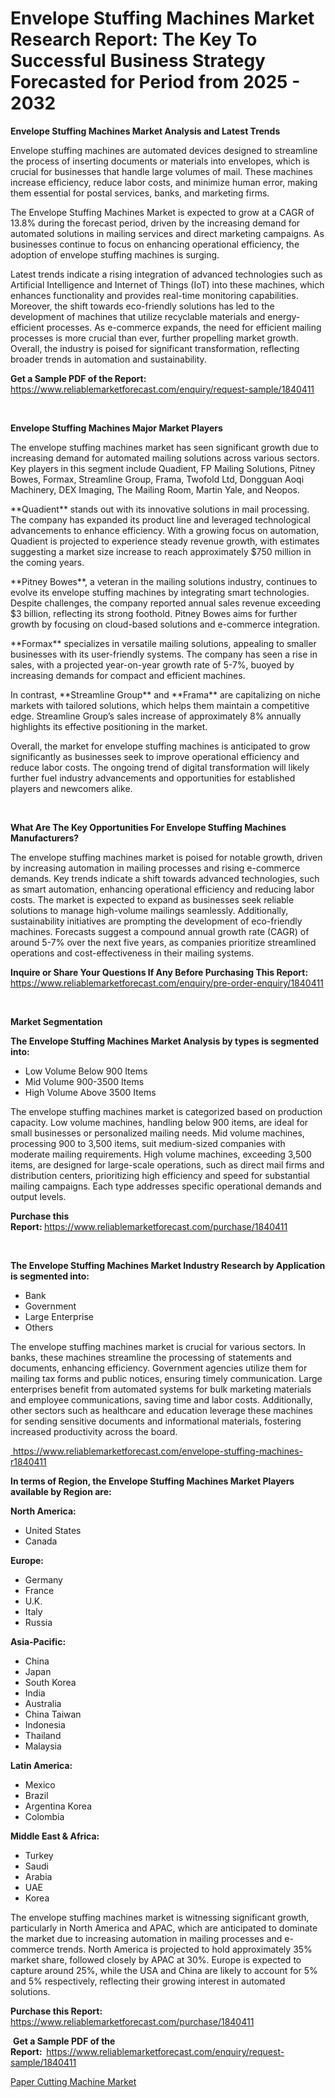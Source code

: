 <p><h1>Envelope Stuffing Machines Market Research Report: The Key To Successful Business Strategy Forecasted for Period from 2025 - 2032</h1></p><p><strong>Envelope Stuffing Machines Market Analysis and Latest Trends</strong></p>
<p><p>Envelope stuffing machines are automated devices designed to streamline the process of inserting documents or materials into envelopes, which is crucial for businesses that handle large volumes of mail. These machines increase efficiency, reduce labor costs, and minimize human error, making them essential for postal services, banks, and marketing firms. </p><p>The Envelope Stuffing Machines Market is expected to grow at a CAGR of 13.8% during the forecast period, driven by the increasing demand for automated solutions in mailing services and direct marketing campaigns. As businesses continue to focus on enhancing operational efficiency, the adoption of envelope stuffing machines is surging. </p><p>Latest trends indicate a rising integration of advanced technologies such as Artificial Intelligence and Internet of Things (IoT) into these machines, which enhances functionality and provides real-time monitoring capabilities. Moreover, the shift towards eco-friendly solutions has led to the development of machines that utilize recyclable materials and energy-efficient processes. As e-commerce expands, the need for efficient mailing processes is more crucial than ever, further propelling market growth. Overall, the industry is poised for significant transformation, reflecting broader trends in automation and sustainability.</p></p>
<p><strong>Get a Sample PDF of the Report:&nbsp;</strong> <a href="https://www.reliablemarketforecast.com/enquiry/request-sample/1840411?utm_campaign=2320&utm_medium=2&utm_source=Github&utm_content=ia&utm_term=11042025&utm_id=envelope-stuffing-machines">https://www.reliablemarketforecast.com/enquiry/request-sample/1840411</a></p>
<p>&nbsp;</p>
<p><strong>Envelope Stuffing Machines Major Market Players</strong></p>
<p><p>The envelope stuffing machines market has seen significant growth due to increasing demand for automated mailing solutions across various sectors. Key players in this segment include Quadient, FP Mailing Solutions, Pitney Bowes, Formax, Streamline Group, Frama, Twofold Ltd, Dongguan Aoqi Machinery, DEX Imaging, The Mailing Room, Martin Yale, and Neopos.</p><p>**Quadient** stands out with its innovative solutions in mail processing. The company has expanded its product line and leveraged technological advancements to enhance efficiency. With a growing focus on automation, Quadient is projected to experience steady revenue growth, with estimates suggesting a market size increase to reach approximately $750 million in the coming years.</p><p>**Pitney Bowes**, a veteran in the mailing solutions industry, continues to evolve its envelope stuffing machines by integrating smart technologies. Despite challenges, the company reported annual sales revenue exceeding $3 billion, reflecting its strong foothold. Pitney Bowes aims for further growth by focusing on cloud-based solutions and e-commerce integration.</p><p>**Formax** specializes in versatile mailing solutions, appealing to smaller businesses with its user-friendly systems. The company has seen a rise in sales, with a projected year-on-year growth rate of 5-7%, buoyed by increasing demands for compact and efficient machines.</p><p>In contrast, **Streamline Group** and **Frama** are capitalizing on niche markets with tailored solutions, which helps them maintain a competitive edge. Streamline Group’s sales increase of approximately 8% annually highlights its effective positioning in the market.</p><p>Overall, the market for envelope stuffing machines is anticipated to grow significantly as businesses seek to improve operational efficiency and reduce labor costs. The ongoing trend of digital transformation will likely further fuel industry advancements and opportunities for established players and newcomers alike.</p></p>
<p>&nbsp;</p>
<p><strong>What Are The Key Opportunities For Envelope Stuffing Machines Manufacturers?</strong></p>
<p><p>The envelope stuffing machines market is poised for notable growth, driven by increasing automation in mailing processes and rising e-commerce demands. Key trends indicate a shift towards advanced technologies, such as smart automation, enhancing operational efficiency and reducing labor costs. The market is expected to expand as businesses seek reliable solutions to manage high-volume mailings seamlessly. Additionally, sustainability initiatives are prompting the development of eco-friendly machines. Forecasts suggest a compound annual growth rate (CAGR) of around 5-7% over the next five years, as companies prioritize streamlined operations and cost-effectiveness in their mailing systems.</p></p>
<p><strong>Inquire or Share Your Questions If Any Before Purchasing This Report:</strong> <a href="https://www.reliablemarketforecast.com/enquiry/pre-order-enquiry/1840411?utm_campaign=2320&utm_medium=2&utm_source=Github&utm_content=ia&utm_term=11042025&utm_id=envelope-stuffing-machines">https://www.reliablemarketforecast.com/enquiry/pre-order-enquiry/1840411</a></p>
<p>&nbsp;</p>
<p><strong>Market Segmentation</strong></p>
<p><strong>The Envelope Stuffing Machines Market Analysis by types is segmented into:</strong></p>
<p><ul><li>Low Volume Below 900 Items</li><li>Mid Volume 900-3500 Items</li><li>High Volume Above 3500 Items</li></ul></p>
<p><p>The envelope stuffing machines market is categorized based on production capacity. Low volume machines, handling below 900 items, are ideal for small businesses or personalized mailing needs. Mid volume machines, processing 900 to 3,500 items, suit medium-sized companies with moderate mailing requirements. High volume machines, exceeding 3,500 items, are designed for large-scale operations, such as direct mail firms and distribution centers, prioritizing high efficiency and speed for substantial mailing campaigns. Each type addresses specific operational demands and output levels.</p></p>
<p><strong>Purchase this Report:&nbsp;</strong><a href="https://www.reliablemarketforecast.com/purchase/1840411?utm_campaign=2320&utm_medium=2&utm_source=Github&utm_content=ia&utm_term=11042025&utm_id=envelope-stuffing-machines">https://www.reliablemarketforecast.com/purchase/1840411</a></p>
<p>&nbsp;</p>
<p><strong>The Envelope Stuffing Machines Market Industry Research by Application is segmented into:</strong></p>
<p><ul><li>Bank</li><li>Government</li><li>Large Enterprise</li><li>Others</li></ul></p>
<p><p>The envelope stuffing machines market is crucial for various sectors. In banks, these machines streamline the processing of statements and documents, enhancing efficiency. Government agencies utilize them for mailing tax forms and public notices, ensuring timely communication. Large enterprises benefit from automated systems for bulk marketing materials and employee communications, saving time and labor costs. Additionally, other sectors such as healthcare and education leverage these machines for sending sensitive documents and informational materials, fostering increased productivity across the board.</p></p>
<p><a href="https://www.reliablemarketforecast.com/envelope-stuffing-machines-r1840411?utm_campaign=2320&utm_medium=2&utm_source=Github&utm_content=ia&utm_term=11042025&utm_id=envelope-stuffing-machines">&nbsp;https://www.reliablemarketforecast.com/envelope-stuffing-machines-r1840411</a></p>
<p><strong>In terms of Region, the Envelope Stuffing Machines Market Players available by Region are:</strong></p>
<p>
    <p> <strong> North America: </strong>
        <ul>
            <li>United States</li>
            <li>Canada</li>
        </ul>
        </p> 
    <p> <strong> Europe: </strong>
        <ul>
            <li>Germany</li>
            <li>France</li>
            <li>U.K.</li>
            <li>Italy</li>
            <li>Russia</li>
        </ul>
        </p> 
    <p> <strong> Asia-Pacific: </strong>
        <ul>
            <li>China</li>
            <li>Japan</li>
            <li>South Korea</li>
            <li>India</li>
            <li>Australia</li>
            <li>China Taiwan</li>
            <li>Indonesia</li>
            <li>Thailand</li>
            <li>Malaysia</li>
        </ul>
        </p> 
    <p> <strong> Latin America: </strong>
        <ul>
            <li>Mexico</li>
            <li>Brazil</li>
            <li>Argentina Korea</li>
            <li>Colombia</li>
        </ul>
        </p> 
    <p> <strong> Middle East & Africa: </strong>
        <ul>
            <li>Turkey</li>
            <li>Saudi</li>
            <li>Arabia</li>
            <li>UAE</li>
            <li>Korea</li>
        </ul>
    </p>
    </p>
<p><p>The envelope stuffing machines market is witnessing significant growth, particularly in North America and APAC, which are anticipated to dominate the market due to increasing automation in mailing processes and e-commerce trends. North America is projected to hold approximately 35% market share, followed closely by APAC at 30%. Europe is expected to capture around 25%, while the USA and China are likely to account for 5% and 5% respectively, reflecting their growing interest in automated solutions.</p></p>
<p><strong>Purchase this Report: </strong><a href="https://www.reliablemarketforecast.com/purchase/1840411?utm_campaign=2320&utm_medium=2&utm_source=Github&utm_content=ia&utm_term=11042025&utm_id=envelope-stuffing-machines">https://www.reliablemarketforecast.com/purchase/1840411</a></p>
<p>&nbsp;<strong>Get a Sample PDF of the Report:&nbsp;&nbsp;</strong><a href="https://www.reliablemarketforecast.com/enquiry/request-sample/1840411?utm_campaign=2320&utm_medium=2&utm_source=Github&utm_content=ia&utm_term=11042025&utm_id=envelope-stuffing-machines">https://www.reliablemarketforecast.com/enquiry/request-sample/1840411</a></p>
<p><strong></strong></p>
<p><p><a href="https://github.com/klindsey95/Market-Research-Report-List-1/blob/main/paper-cutting-machine-market.md?utm_campaign=2320&utm_medium=2&utm_source=Github&utm_content=ia&utm_term=11042025&utm_id=envelope-stuffing-machines">Paper Cutting Machine Market</a></p></p>